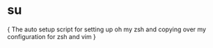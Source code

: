 # su
 { 
 The auto setup script for setting up oh my zsh and copying over my configuration for zsh and vim 
 }

